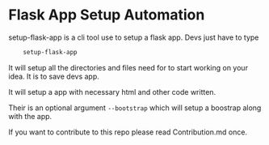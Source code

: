 # Flask App Setup Automation

setup-flask-app is a cli tool use to setup a flask app. Devs just have to type

```bash
    setup-flask-app
```

It will setup all the directories and files need for to start working on your idea.
It is to save devs app.

It will setup a app with necessary html and other code written.

Their is an optional argument `--bootstrap` which will setup a boostrap along with the app.

If you want to contribute to this repo please read Contribution.md once.


